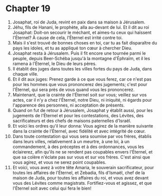 # Chapter 19

1. Josaphat, roi de Juda, revint en paix dans sa maison à Jérusalem.
2. Jéhu, fils de Hanani, le prophète, alla au-devant de lui. Et il dit au roi Josaphat: Doit-on secourir le méchant, et aimes-tu ceux qui haïssent l'Éternel? À cause de cela, l'Éternel est irrité contre toi.
3. Mais il s'est trouvé de bonnes choses en toi, car tu as fait disparaître du pays les idoles, et tu as appliqué ton cœur à chercher Dieu.
4. Josaphat resta à Jérusalem. Puis il fit encore une tournée parmi le peuple, depuis Beer-Schéba jusqu'à la montagne d'Éphraïm, et il les ramena à l'Éternel, le Dieu de leurs pères.
5. Il établit des juges dans toutes les villes fortes du pays de Juda, dans chaque ville.
6. Et il dit aux juges: Prenez garde à ce que vous ferez, car ce n'est pas pour les hommes que vous prononcerez des jugements; c'est pour l'Éternel, qui sera près de vous quand vous les prononcerez.
7. Maintenant, que la crainte de l'Éternel soit sur vous; veillez sur vos actes, car il n'y a chez l'Éternel, notre Dieu, ni iniquité, ni égards pour l'apparence des personnes, ni acceptation de présents.
8. Quand on fut de retour à Jérusalem, Josaphat y établit aussi, pour les jugements de l'Éternel et pour les contestations, des Lévites, des sacrificateurs et des chefs de maisons paternelles d'Israël.
9. Et voici les ordres qu'il leur donna: Vous agirez de la manière suivante dans la crainte de l'Éternel, avec fidélité et avec intégrité de cœur.
10. Dans toute contestation qui vous sera soumise par vos frères, établis dans leurs villes, relativement à un meurtre, à une loi, à un commandement, à des préceptes et à des ordonnances, vous les éclairerez, afin qu'ils ne se rendent pas coupables envers l'Éternel, et que sa colère n'éclate pas sur vous et sur vos frères. C'est ainsi que vous agirez, et vous ne serez point coupables.
11. Et voici, vous avez à votre tête Amaria, le souverain sacrificateur, pour toutes les affaires de l'Éternel, et Zebadia, fils d'Ismaël, chef de la maison de Juda, pour toutes les affaires du roi, et vous avez devant vous des Lévites comme magistrats. Fortifiez-vous et agissez, et que l'Éternel soit avec celui qui fera le bien!


